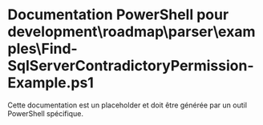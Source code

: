 # Documentation PowerShell pour development\roadmap\parser\examples\Find-SqlServerContradictoryPermission-Example.ps1

Cette documentation est un placeholder et doit être générée par un outil PowerShell spécifique.
